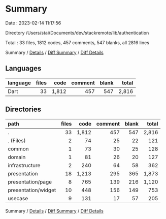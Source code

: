 # Summary

Date : 2023-02-14 11:17:56

Directory /Users/stai/Documents/dev/stackremote/lib/authentication

Total : 33 files,  1812 codes, 457 comments, 547 blanks, all 2816 lines

Summary / [Details](details.md) / [Diff Summary](diff.md) / [Diff Details](diff-details.md)

## Languages
| language | files | code | comment | blank | total |
| :--- | ---: | ---: | ---: | ---: | ---: |
| Dart | 33 | 1,812 | 457 | 547 | 2,816 |

## Directories
| path | files | code | comment | blank | total |
| :--- | ---: | ---: | ---: | ---: | ---: |
| . | 33 | 1,812 | 457 | 547 | 2,816 |
| . (Files) | 2 | 74 | 25 | 22 | 121 |
| common | 1 | 73 | 30 | 25 | 128 |
| domain | 1 | 81 | 26 | 20 | 127 |
| infrastructure | 2 | 240 | 64 | 58 | 362 |
| presentation | 18 | 1,213 | 295 | 365 | 1,873 |
| presentation/page | 8 | 765 | 139 | 216 | 1,120 |
| presentation/widget | 10 | 448 | 156 | 149 | 753 |
| usecase | 9 | 131 | 17 | 57 | 205 |

Summary / [Details](details.md) / [Diff Summary](diff.md) / [Diff Details](diff-details.md)